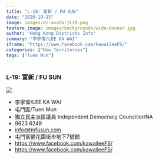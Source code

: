 ```yaml
---
title: "L-19: 富新 / FU SUN"
date: "2020-10-15"
image: images/dc-avatar/L19.png
feature_image: images/backgrounds/wide-banner.jpg
author: "Hong Kong Districts Info"
summary: "李家偉/LEE KA WAI"
iframe: "https://www.facebook.com/kawaileeFS/"
categories: ["New Territories"]
tags: ["Tuen Mun"]
---
```


### L-19: 富新 / FU SUN  
![](/images/dc-avatar/L19.png)  

 - 李家偉/LEE KA WAI  
 - 屯門區/Tuen Mun  
 - 獨立民主派區議員 Independent Democracy Councillor/NA  
 - 9623 6249  
 - info@tmfusun.com  
 - 屯門富健花園街市地下7號舖  
 - https://www.facebook.com/kawaileeFS/  
 - https://www.facebook.com/kawaileeFS/
